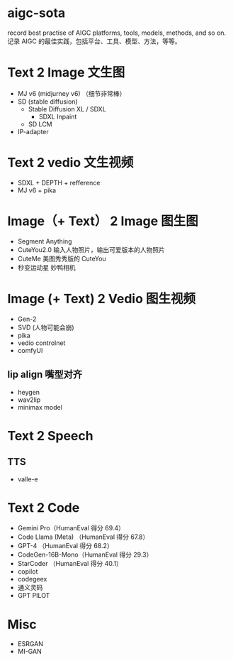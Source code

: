 # aigc-sota
record best practise of AIGC platforms, tools, models, methods, and so on. 
记录 AIGC 的最佳实践，包括平台、工具、模型、方法，等等。

# Text 2 Image 文生图 
- MJ v6 (midjurney v6) （细节非常棒）
- SD (stable diffusion)
  - Stable Diffusion XL / SDXL
    - SDXL Inpaint 
  - SD LCM 
- IP-adapter 

# Text 2 vedio 文生视频 
- SDXL + DEPTH + refference 
- MJ v6 + pika 

# Image（+ Text） 2 Image 图生图 
- Segment Anything
- CuteYou2.0 输入人物照片，输出可爱版本的人物照片
- CuteMe 美图秀秀版的 CuteYou
- 秒变运动星 妙鸭相机 

# Image (+ Text) 2 Vedio 图生视频 
- Gen-2
- SVD (人物可能会崩)
- pika 
- vedio controlnet
- comfyUI

## lip align 嘴型对齐 
- heygen 
- wav2lip
- minimax model

# Text 2 Speech
## TTS 
- valle-e 

# Text 2 Code 
- Gemini Pro（HumanEval 得分 69.4）
- Code Llama (Meta) （HumanEval 得分 67.8）
- GPT-4 （HumanEval 得分 68.2）
- CodeGen-16B-Mono（HumanEval 得分 29.3）
- StarCoder （HumanEval 得分 40.1）
- copilot 
- codegeex
- 通义灵码
- GPT PILOT

# Misc 
- ESRGAN
- MI-GAN

